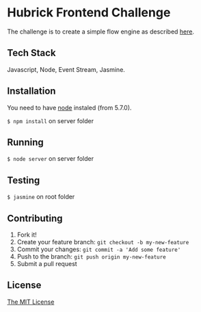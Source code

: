# Hubrick Frontend Challenge

The challenge is to create a simple flow engine as described [here](https://github.com/hubrick/frontend-code-challenge/).


## Tech Stack

Javascript, Node, Event Stream, Jasmine.


## Installation

You need to have [node](https://nodejs.org/en/download/) instaled (from 5.7.0).

`$ npm install` on server folder


## Running

`$ node server` on server folder


## Testing

`$ jasmine` on root folder


## Contributing

1. Fork it!
2. Create your feature branch: `git checkout -b my-new-feature`
3. Commit your changes: `git commit -a 'Add some feature'`
4. Push to the branch: `git push origin my-new-feature`
5. Submit a pull request


## License

<a href="http://opensource.org/licenses/MIT" target="_blank">The MIT License</a>
